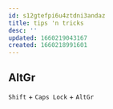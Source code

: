 ```yaml
---
id: s12gtefpi6u4ztdni3andaz
title: tips 'n tricks
desc: ''
updated: 1660219043167
created: 1660218991601
---
```



## AltGr

`Shift` + `Caps Lock` + `AltGr`